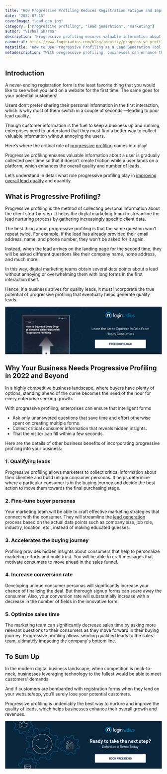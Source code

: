 ```yaml
---
title: "How Progressive Profiling Reduces Registration Fatigue and Improves Lead Quality?"
date: "2022-07-15"
coverImage: "lead-gen.jpg"
category: ["Progressive profiling", "lead generation", "marketing"]
author: "Vishal Sharma"
description: "Progressive profiling ensures valuable information about a user is gradually collected over time so that it doesn’t create friction while a user lands on a platform, which enhances the overall quality and number of leads. This blog explains the role of progressive profiling in improving overall lead quality and quantity."
canonical: https://www.loginradius.com/blog/identity/progressive-profiling/
metatitle: "How to Use Progressive Profiling as a Lead Generation Tool?"
metadescription: "With progressive profiling, businesses can enhance their lead generation and ensure quality leads without registration fatigue. Read on to learn more."
---
```


## Introduction

A never-ending registration form is the least favorite thing that you would like to see when you land on a website for the first time. The same goes for your potential customers! 

Users don’t prefer sharing their personal information in the first interaction, which is why most of them switch in a couple of seconds —leading to poor lead quality. 

Though customer information is the fuel to keep a business up and running, enterprises need to understand that they must find a better way to collect valuable information without annoying the users. 

Here’s where the critical role of [progressive profiling](https://www.loginradius.com/blog/identity/presenting-progressive-profiling-loginradius/) comes into play! 

Progressive profiling ensures valuable information about a user is gradually collected over time so that it doesn’t create friction while a user lands on a platform, which enhances the overall quality and number of leads. 

Let’s understand in detail what role progressive profiling play in [improving overall lead quality](https://www.loginradius.com/blog/growth/sign-up-tips-conversion-rate/) and quantity. 


## What is Progressive Profiling?

Progressive profiling is the method of collecting personal information about the client step-by-step. It helps the digital marketing team to streamline the lead nurturing process by gathering increasingly specific client data.

The best thing about progressive profiling is that the same question won't repeat twice. For example, if the lead has already provided their email address, name, and phone number, they won't be asked for it again.

Instead, when the lead arrives on the landing page for the second time, they will be asked different questions like their company name, home address, and much more.

In this way, digital marketing teams obtain several data points about a lead without annoying or overwhelming them with long forms in the first interaction itself.

Hence, if a business strives for quality leads, it must incorporate the true potential of progressive profiling that eventually helps generate quality leads. 


[![EB-progressive-profiling](EB-progressive-profiling.png)](https://www.loginradius.com/resource/how-to-squeeze-every-drop-of-progressive-profiling/)


## Why Your Business Needs Progressive Profiling in 2022 and Beyond

In a highly competitive business landscape, where buyers have plenty of options, standing ahead of the curve becomes the need of the hour for every enterprise seeking growth. 

With progressive profiling, enterprises can ensure that intelligent forms



* Ask only unanswered questions that save time and effort otherwise spent on creating multiple forms.
* Collect critical consumer information that reveals hidden insights.
* That the visitor can fill within a few seconds.

Here are the details of other business benefits of incorporating progressive profiling into your business: 


### 1. Qualifying leads

Progressive profiling allows marketers to collect critical information about their clientele and build unique consumer personas. It helps determine where a particular consumer is in the buying journey and decide the best action to move them towards the final purchasing stage.


### 2. Fine-tune buyer personas

Your marketing team will be able to craft effective marketing strategies that connect with the consumer. They will streamline the [lead generation](https://www.loginradius.com/blog/growth/ott-authentication-boost-lead-generation-2022/) process based on the actual data points such as company size, job role, industry, location, etc., instead of making educated guesses.


### 3. Accelerates the buying journey

Profiling provides hidden insights about consumers that help to personalize marketing efforts and build trust. You will be able to craft messages that motivate consumers to move ahead in the sales funnel.


### 4. Increase conversion rate

Developing unique consumer personas will significantly increase your chance of finalizing the deal. But thorough signup forms can scare away the consumer. Also, your conversion rate will substantially increase with a decrease in the number of fields in the innovative form.


### 5. Optimize sales time

The marketing team can significantly decrease sales time by asking more relevant questions to their consumers as they move forward in their buying journey. Progressive profiling allows sending qualified leads to the sales team, ultimately impacting the company's bottom line.


## To Sum Up 

In the modern digital business landscape, when competition is neck-to-neck, businesses leveraging technology to the fullest would be able to meet customers' demands. 

And if customers are bombarded with registration forms when they land on your website/app, you’ll surely lose your potential customers. 

Progressive profiling is undeniably the best way to nurture and improve the quality of leads, which helps businesses enhance their overall growth and revenues. 


[![book-a-demo-loginradius](../../assets/book-a-demo-loginradius.png)](https://www.loginradius.com/book-a-demo/)
